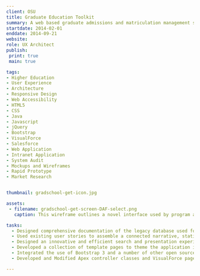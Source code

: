 ```yaml
---
client: OSU
title: Graduate Education Toolkit
summary: A web based graduate admissions and matriculation management system.
startdate: 2014-02-01
enddate: 2014-09-21
website: 
role: UX Architect
publish:
 print: true
 main: true 

tags:
- Higher Education
- User Experience
- Architecture
- Responsive Design
- Web Accessibility
- HTML5
- CSS
- Java
- Javascript
- jQuery
- Bootstrap
- VisualForce
- Salesforce
- Web Application
- Intranet Application
- System Audit
- Mockups and Wireframes
- Rapid Prototype
- Market Research


thumbnail: gradschool-get-icon.jpg

assets: 
 - filename: gradschool-get-screen-DAF-select.png
   caption: This wireframe outlines a novel interface used by program administrators to find and review graduate applicants. It makes use of a searchable, sortable, and configurable table whose state can be saved and restored by the user. It also shows that selected applicants in the table are displayed below the table for deeper comparison and review.

tasks: 
  - Designed comprehensive documentation of the legacy database used for managing graduate   student admissions and matriculation.
  - Used existing user stories to assemble a connected narrative, static mockups, and click-  through wireframes of the User Experience requirements for a new graduate admissions and  matriculation management system. 
  - Designed an innovative and efficient search and presentation experience for the   applicant review process.
  - Developed a collection of template pages to theme the application in the standard OSU   website style.
  - Integrated the use of Bootstrap 3 and a number of other open source libraries on the   template pages.
  - Developed and Modified Apex controller classes and VisualForce pages to suit the user experience designs.

---
```

